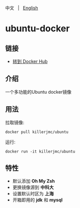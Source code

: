 中文 &nbsp; | &nbsp; [English](README.md)

# ubuntu-docker

## 链接

+ [转到 Docker Hub](https://hub.docker.com/r/killerjmc/ubuntu)


## 介绍

一个多功能的Ubuntu docker镜像

## 用法

拉取镜像:

```shell
docker pull killerjmc/ubuntu
```

运行:

```shell
docker run -it killerjmc/ubuntu
```

## 特性

+ 默认添加 **Oh My Zsh**
+ 更换镜像源到 **中科大**
+ 设置默认时区为 **上海**
+ 开箱即用的 **jdk** 和 **mysql**

